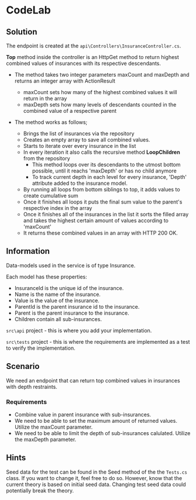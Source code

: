 # CodeLab

## Solution
The endpoint is created at the ```api\Controllers\InsuranceController.cs```.

**Top** method inside the controller is an HttpGet method to return highest combined values of insurances with its respective descendants.
  
- The method takes two integer parameters maxCount and maxDepth and returns an integer array with ActionResult
    - maxCount sets how many of the highest combined values it will return in the array
    - maxDepth sets how many levels of descendants counted in the combined value of a respective parent

- The method works as follows;
    - Brings the list of insurances via the repository
    - Creates an empty array to save all combined values.
    - Starts to iterate over every insurance in the list
    - In every iteration it also calls the recursive method **LoopChildren** from the repository
        - This method loops over its descendants to the utmost bottom possible, until it reachs 'maxDepth' or has no child anymore
        - To track current depth in each level for every insurance, 'Depth' attribute added to the insurance model.
    - By running all loops from bottom siblings to top, it adds values to create cumulative sum 
    - Once it finishes all loops it puts the final sum value to the parent's respective index in the array
    - Once it finishes all of the insurances in the list it sorts the filled array and takes the highest certain amount of values according to 'maxCount'
    - It returns these combined values in an array with HTTP 200 OK.

## Information
Data-models used in the service is of type Insurance.

Each model has these properties:
- InsuranceId is the unique id of the insurance.
- Name is the name of the insurance.
- Value is the value of the insurance.
- ParentId is the parent insurance id to the insurance.
- Parent is the parent insurance to the insurance.
- Children contain all sub-insurances.

```src\api``` project - this is where you add your implementation.

```src\tests``` project - this is where the requirements are implemented as a test to verify the implementation.

## Scenario
We need an endpoint that can return top combined values in insurances with depth restraints.

### Requirements
 - Combine value in parent insurance with sub-insurances.
 - We need to be able to set the maximum amount of returned values. Utilize the maxCount parameter.
 - We need to be able to limit the depth of sub-insurances calulated. Utilize the maxDepth parameter.

## Hints
Seed data for the test can be found in the Seed method of the the ```Tests.cs``` class.
If you want to change it, feel free to do so.
However, know that the current theory is based on initial seed data.
Changing test seed data could potentially break the theory.
